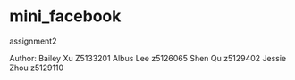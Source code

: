 # mini_facebook
assignment2

Author:
	Bailey Xu Z5133201
	Albus Lee z5126065
	Shen Qu   z5129402
        Jessie Zhou z5129110
